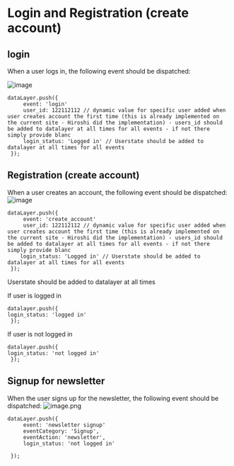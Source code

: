 # Login and Registration (create account) 
## login 
When a user logs in, the following event should be dispatched:

![image](https://github.com/RasmusEge/ESB-3.0/assets/122262884/74e4a114-5c9c-4926-989d-5b5486c933c6)

````
dataLayer.push({
     event: 'login'
     user_id: 122112112 // dynamic value for specific user added when user creates account the first time (this is already implemented on the current site - Hiroshi did the implementation) - users_id should be added to datalayer at all times for all events - if not there simply provide blanc 
     login_status: 'Logged in' // Userstate should be added to datalayer at all times for all events 
 }); 
````
## Registration (create account)
When a user creates an account, the following event should be dispatched:
![image](https://github.com/RasmusEge/ESB-3.0/assets/122262884/6ede9457-d486-4907-a2de-d72335eb99a6)

````
dataLayer.push({
     event: 'create_account'
     user_id: 122112112 // dynamic value for specific user added when user creates account the first time (this is already implemented on the current site - Hiroshi did the implementation) - users_id should be added to datalayer at all times for all events - if not there simply provide blanc 
    login_status: 'Logged in' // Userstate should be added to datalayer at all times for all events 
 }); 
````

Userstate should be added to datalayer at all times 

If user is logged in 

````
datalayer.push({
login_status: 'logged in'  
 }); 
````

If user is not logged in 

````
datalayer.push({
login_status: 'not logged in'  
 }); 
````

## Signup for newsletter

When the user  signs up for the newsletter, the following event should be dispatched:
![image.png](/.attachments/image-7b7e0d09-64e7-4022-9a65-357bf2845083.png)

````
dataLayer.push({
     event: 'newsletter signup'
     eventCategory: 'Signup',
     eventAction: 'newsletter',
     login_status: 'not logged in'

 }); 
````
